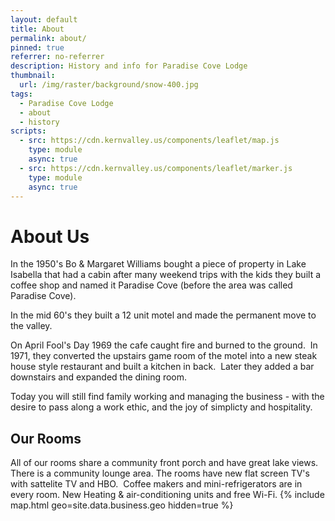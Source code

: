 ```yaml
---
layout: default
title: About
permalink: about/
pinned: true
referrer: no-referrer
description: History and info for Paradise Cove Lodge
thumbnail:
  url: /img/raster/background/snow-400.jpg
tags:
  - Paradise Cove Lodge
  - about
  - history
scripts:
  - src: https://cdn.kernvalley.us/components/leaflet/map.js
    type: module
    async: true
  - src: https://cdn.kernvalley.us/components/leaflet/marker.js
    type: module
    async: true
---
```

# About Us
In the 1950's Bo & Margaret Williams bought a piece of property in Lake Isabella
that had a cabin after many weekend trips with the kids they built a coffee shop
and named it Paradise Cove (before the area was called Paradise Cove).

In the mid 60's they built a 12 unit motel and made the permanent move to the valley.

On April Fool's Day 1969 the cafe caught fire and burned to the ground.  In 1971,
they converted the upstairs game room of the motel into a new steak house style
restaurant and built a kitchen in back.  Later they added a bar downstairs and
expanded the dining room.

Today you will still find family working and managing the business - with the
desire to pass along a work ethic, and the joy of simplicty and hospitality.

## Our Rooms
All of our rooms  share a community front porch and have great lake views.
There is a community lounge area.  The rooms have new flat screen TV's with
sattelite TV and HBO.  Coffee makers and mini-refrigerators are in every room.
New Heating & air-conditioning units and free Wi-Fi. 
{% include map.html geo=site.data.business.geo hidden=true %}
